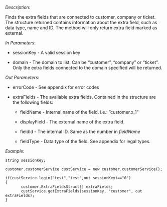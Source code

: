 <properties date="2016-06-24"
SortOrder="126"
/>

*Description*:

Finds the extra fields that are connected to customer, company or ticket. The structure returned contains information about the extra field, such as data type, name and ID. The method will only return extra field marked as external.

 

*In Parameters*:

* sessionKey            - A valid session key

* domain      - The domain to list. Can be “customer”, “company” or “ticket”. Only the extra fields connected to the domain specified will be returned.

 

*Out Parameters*:

* errorCode  - See appendix for error codes

* extraFields            - The available extra fields. Contained in the structure are the following fields:

  * fieldName                   - Internal name of the field. i.e.: ”customer.x\_1”

  * displayField                - The external name of the extra field.

  * fieldId                         - The internal ID. Same as the number in *fieldName*

  * fieldType                     - Data type of the field. See appendix for legal types.

 

*Example*:
```
string sessionKey;

customer.customerService custService = new customer.customerService();

if(custService.login("test","test",out sessionKey)=="0")
{
       customer.ExtraFieldsStruct[] extraFields;
       custService.getExtraFields(sessionKey, "customer", out extraFields);
}
```